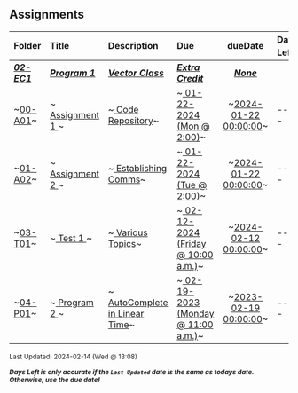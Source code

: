 ## Assignments

| Folder | Title | Description | Due | dueDate | Days Left<sup>*</sup> |
|:------|:------|:------|:------|:-----:|-----|
| ***<a href="https://github.com/rugbyprof/3013-Algorithms/tree/master/Assignments/02-EC1">02-EC1</a>*** | ***<a href="https://github.com/rugbyprof/3013-Algorithms/tree/master/Assignments/02-EC1"> Program 1 </a>*** | ***<a href="https://github.com/rugbyprof/3013-Algorithms/tree/master/Assignments/02-EC1"> Vector Class</a>*** | ***<a href="https://github.com/rugbyprof/3013-Algorithms/tree/master/Assignments/02-EC1"> Extra Credit</a>*** | ***<a href="https://github.com/rugbyprof/3013-Algorithms/tree/master/Assignments/02-EC1">None</a>*** |  |
| ~<a href="https://github.com/rugbyprof/3013-Algorithms/tree/master/Assignments/00-A01">00-A01</a>~ | ~<a href="https://github.com/rugbyprof/3013-Algorithms/tree/master/Assignments/00-A01"> Assignment 1 </a>~ | ~<a href="https://github.com/rugbyprof/3013-Algorithms/tree/master/Assignments/00-A01"> Code Repository</a>~ | ~<a href="https://github.com/rugbyprof/3013-Algorithms/tree/master/Assignments/00-A01"> 01-22-2024 (Mon @ 2:00)</a>~ | ~<a href="https://github.com/rugbyprof/3013-Algorithms/tree/master/Assignments/00-A01">2024-01-22 00:00:00</a>~ | ---- |
| ~<a href="https://github.com/rugbyprof/3013-Algorithms/tree/master/Assignments/01-A02">01-A02</a>~ | ~<a href="https://github.com/rugbyprof/3013-Algorithms/tree/master/Assignments/01-A02"> Assignment 2 </a>~ | ~<a href="https://github.com/rugbyprof/3013-Algorithms/tree/master/Assignments/01-A02"> Establishing Comms</a>~ | ~<a href="https://github.com/rugbyprof/3013-Algorithms/tree/master/Assignments/01-A02"> 01-22-2024 (Tue @ 2:00)</a>~ | ~<a href="https://github.com/rugbyprof/3013-Algorithms/tree/master/Assignments/01-A02">2024-01-22 00:00:00</a>~ | ---- |
| ~<a href="https://github.com/rugbyprof/3013-Algorithms/tree/master/Assignments/03-T01">03-T01</a>~ | ~<a href="https://github.com/rugbyprof/3013-Algorithms/tree/master/Assignments/03-T01"> Test 1 </a>~ | ~<a href="https://github.com/rugbyprof/3013-Algorithms/tree/master/Assignments/03-T01"> Various Topics</a>~ | ~<a href="https://github.com/rugbyprof/3013-Algorithms/tree/master/Assignments/03-T01"> 02-12-2024 (Friday @ 10:00 a.m.)</a>~ | ~<a href="https://github.com/rugbyprof/3013-Algorithms/tree/master/Assignments/03-T01">2024-02-12 00:00:00</a>~ | ---- |
| ~<a href="https://github.com/rugbyprof/3013-Algorithms/tree/master/Assignments/04-P01">04-P01</a>~ | ~<a href="https://github.com/rugbyprof/3013-Algorithms/tree/master/Assignments/04-P01"> Program 2 </a>~ | ~<a href="https://github.com/rugbyprof/3013-Algorithms/tree/master/Assignments/04-P01"> AutoComplete in Linear Time</a>~ | ~<a href="https://github.com/rugbyprof/3013-Algorithms/tree/master/Assignments/04-P01"> 02-19-2023 (Monday @ 11:00 a.m.)</a>~ | ~<a href="https://github.com/rugbyprof/3013-Algorithms/tree/master/Assignments/04-P01">2023-02-19 00:00:00</a>~ | ---- |

<sup>Last Updated: 2024-02-14 (Wed @ 13:08)</sup> 

<sup>***Days Left is only accurate if the `Last Updated` date is the same as todays date. Otherwise, use the due date!***</sup> 